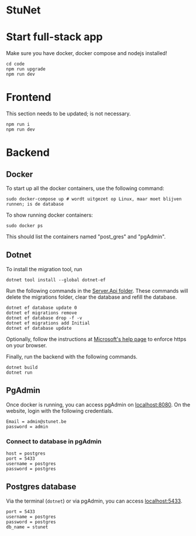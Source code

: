 # **StuNet**

# Start full-stack app
Make sure you have docker, docker compose and nodejs installed!
```
cd code
npm run upgrade
npm run dev
```

# Frontend
This section needs to be updated; is not necessary.
```
npm run i
npm run dev
```

# Backend

## Docker
To start up all the docker containers, use the following command:
```
sudo docker-compose up # wordt uitgezet op Linux, maar moet blijven runnen; is de database
```

To show running docker containers:
```
sudo docker ps
```
<!-- TODO: use correct names -->
This should list the containers named "post_gres" and "pgAdmin".


## Dotnet
To install the migration tool, run
```
dotnet tool install --global dotnet-ef
```

Run the following commands in the [Server.Api folder](/code/Server.Api). These commands will delete the migrations folder, clear the database and refill the database.
```
dotnet ef database update 0
dotnet ef migrations remove
dotnet ef database drop -f -v
dotnet ef migrations add Initial
dotnet ef database update
```

Optionally, follow the instructions at [Microsoft's help page](https://docs.microsoft.com/en-us/aspnet/core/security/enforcing-ssl?view=aspnetcore-6.0&tabs=visual-studio#ssl-linux) to enforce https on your browser.

Finally, run the backend with the following commands.

```
dotnet build
dotnet run
```

## PgAdmin
Once docker is running, you can access pgAdmin on [localhost:8080](http://localhost:8080). On the website, login with the following credentials.
```
Email = admin@stunet.be
password = admin
```

### Connect to database in pgAdmin
```
host = postgres
port = 5433
username = postgres
password = postgres
```

## Postgres database
Via the terminal (`dotnet`) or via pgAdmin, you can access [localhost:5433](http://localhost:5433).

```
port = 5433
username = postgres
password = postgres
db_name = stunet
```
